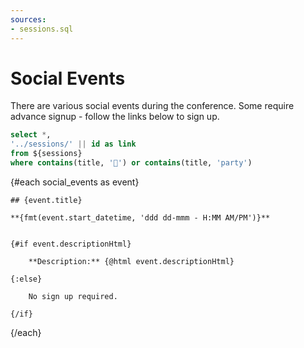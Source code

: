 ```yaml
---
sources:
- sessions.sql
---
```


# Social Events

There are various social events during the conference. Some require advance signup - follow the links below to sign up.

```sql social_events
select *,
'../sessions/' || id as link
from ${sessions}
where contains(title, '🎉') or contains(title, 'party')
```

{#each social_events as event}

    ## {event.title}
    
    **{fmt(event.start_datetime, 'ddd dd-mmm - H:MM AM/PM')}**
    
    
    {#if event.descriptionHtml}
    
        **Description:** {@html event.descriptionHtml}
    
    {:else}

        No sign up required.
    
    {/if}



{/each}



